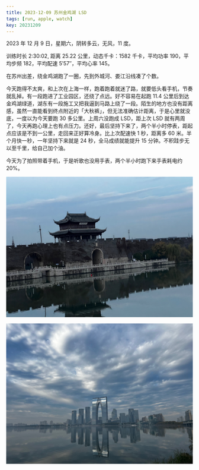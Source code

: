 ```yaml
---
title: 2023-12-09 苏州金鸡湖 LSD
tags: [run, apple, watch]
key: 20231209
---
```


2023 年 12 月 9 日，星期六，阴转多云，无风，11 度。

训练时长 2:30:02, 距离 25.22 公里，动态千卡：1582 千卡，平均功率 190，平均步频 182，平均配速 5&prime;57&prime;&prime;，平均心率 145。

在苏州出差，绕金鸡湖跑了一圈，先到外城河、娄江沿线凑了个数。

<!--more-->

今天跑得不太爽，和上次在上海一样，跑着跑着就迷了路，就要低头看手机，节奏就乱掉。有一段跑进了工业园区，还绕了点远。好不容易在起跑 11.4 公里后到达金鸡湖绿道，湖东有一段施工又把我逼到马路上绕了一段。陌生的地方也没有距离感，虽然一直能看到终点附近的「大秋裤」，但无法准确估计距离，于是心里就没底，一度以为今天要跑 30 多公里。上周六没跑成 LSD，距上次 LSD 就有两周了，今天再跑心理上也有点压力。还好，最后坚持下来了，两个半小时停表，距起点应该是不到一公里，走回来正好算冷身。比上次配速快 1 秒，距离多 60 米。半个月快一秒，一年坚持下来就是 24 秒，全马成绩就能提升 15 分钟。不积跬步无以至千里，给自己加个油。

今天为了拍照带着手机，于是听歌也没用手表，两个半小时跑下来手表耗电约 20%。

![相门城楼](/assets/images/blog/2023-12-09-相门城楼.jpeg)

![苏州中心](/assets/images/blog/2023-12-09-苏州中心.jpeg)

<div class="strava-embed-placeholder" data-embed-type="activity" data-embed-id="10350468305" data-style="standard"></div><script src="https://strava-embeds.com/embed.js"></script>
